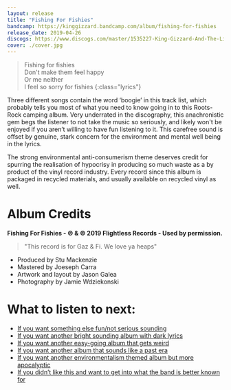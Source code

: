 ```yaml
---
layout: release
title: "Fishing For Fishies"
bandcamp: https://kinggizzard.bandcamp.com/album/fishing-for-fishies
release_date: 2019-04-26
discogs: https://www.discogs.com/master/1535227-King-Gizzard-And-The-Lizard-Wizard-Fishing-For-Fishies
cover: ./cover.jpg
---
```


> Fishing for fishies  
> Don't make them feel happy  
> Or me neither  
> I feel so sorry for fishies
{:class="lyrics"}

Three different songs contain the word ‘boogie’ in this track list, which probably tells you most of what you need to know going in to this Roots-Rock camping album. Very underrated in the discography, this anachronistic gem begs the listener to not take the music so seriously, and likely won't be enjoyed if you aren’t willing to have fun listening to it. This carefree sound is offset by genuine, stark concern for the environment and mental well being in the lyrics.

The strong environmental anti-consumerism theme deserves credit for spurring the realisation of hypocrisy in producing so much waste as a by product of the vinyl record industry. Every record since this album is packaged in recycled materials, and usually available on recycled vinyl as well.

# Album Credits

**Fishing For Fishies - ℗ & © 2019 Flightless Records - Used by permission.**

> "This record is for Gaz & Fi. We love ya heaps"  

* Produced by Stu Mackenzie
* Mastered by Joeseph Carra
* Artwork and layout by Jason Galea
* Photography by Jamie Wdziekonski

# What to listen to next:

*   [If you want something else fun/not serious sounding](../oddments)
*   [If you want another bright sounding album with dark lyrics](../paper-mache-dream-balloon)
*   [If you want another easy-going album that gets weird](../sketches-of-brunswick-east)
*   [If you want another album that sounds like a past era](../float-along-fill-your-lungs)
*   [If you want another environmentalism themed album but more apocalyptic](../flying-microtonal-banana)
*   [If you didn’t like this and want to get into what the band is better known for](../nonagon-infinity)
